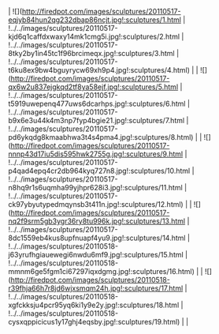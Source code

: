 | ![](http://firedpot.com/images/sculptures/20110517-eqjyb84hun2qg232dbap86ncjt.jpg!:sculptures/1.html | !../../images/sculptures/20110517-kjd6q1caffdxwaxy14mk1cmg5i.jpg!:sculptures/2.html | !../../images/sculptures/20110517-8tky2by1in45tc1f96brcimeqx.jpg!:sculptures/3.html | !../../images/sculptures/20110517-t6ku8ex9bw4bguyrycw69xh9p4.jpg!:sculptures/4.html) |
| ![](http://firedpot.com/images/sculptures/20110517-qx6w2u837ejgkqd2tf8ya58ejf.jpg!:sculptures/5.html | !../../images/sculptures/20110517-t5919uwepenq477uws6dcarhps.jpg!:sculptures/6.html | !../../images/sculptures/20110517-b9x6e3u44k4m3np7fyp4bgie21.jpg!:sculptures/7.html | !../../images/sculptures/20110517-pd6ykqdg8kmaabhwa3t4s4pma4.jpg!:sculptures/8.html) |
| ![](http://firedpot.com/images/sculptures/20110517-nnnp43d17iu5dis595hwk2755g.jpg!:sculptures/9.html | !../../images/sculptures/20110517-p4qad4epq4cr2db964kyq727n8.jpg!:sculptures/10.html | !../../images/sculptures/20110517-n8hq9r1s6uqmha99yjhpr628i3.jpg!:sculptures/11.html | !../../images/sculptures/20110517-ck97ybyutypedmqynsb3t411n.jpg!:sculptures/12.html) |
| ![](http://firedpot.com/images/sculptures/20110517-nq2f9srm5gb3ygr36ry8tu996k.jpg!:sculptures/13.html | !../../images/sculptures/20110517-8dc1559eb4kus8upfnuapf4yu9.jpg!:sculptures/14.html | !../../images/sculptures/20110518-j63yrufhgiauewegi6nwdu6mf9.jpg!:sculptures/15.html | !../../images/sculptures/20110518-mmnm6ge5fgm1ci67297iqxdgmg.jpg!:sculptures/16.html) |
| ![](http://firedpot.com/images/sculptures/20110518-r39fhja66h7r8jd6wjxsmqm24h.jpg!:sculptures/17.html | !../../images/sculptures/20110518-xgfckksju4pcr95yq6ki1y9e2y.jpg!:sculptures/18.html | !../../images/sculptures/20110518-cysxqppicicus1y17ghj4eqsby.jpg!:sculptures/19.html) |  |
